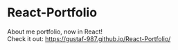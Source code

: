 # React-Portfolio
About me portfolio, now in React!
<br>
Check it out: https://gustaf-987.github.io/React-Portfolio/
